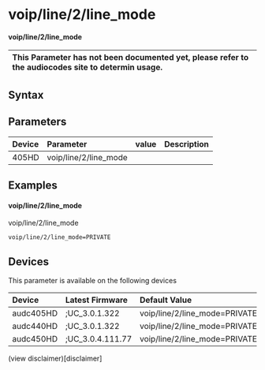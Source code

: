﻿---
description: voip/line/2/line_mode
search: false
---

# voip/line/2/line_mode

#### voip/line/2/line_mode


| This Parameter has not been documented yet, please refer to the audiocodes site to determin usage.  | 
| :--- |

## Syntax

## Parameters
|Device|Parameter|value|Description|
|:---|:---|:---|:---|
| 405HD | voip/line/2/line_mode |  |  |

## Examples
#### voip/line/2/line_mode

voip/line/2/line_mode

```
voip/line/2/line_mode=PRIVATE
```

## Devices
This parameter is available on the following devices

| Device | Latest Firmware | Default Value |
|:---|:---|:---|
| audc405HD | ;UC_3.0.1.322 | voip/line/2/line_mode=PRIVATE 
| audc440HD | ;UC_3.0.1.322 | voip/line/2/line_mode=PRIVATE 
| audc450HD | ;UC_3.0.4.111.77 | voip/line/2/line_mode=PRIVATE 

(view disclaimer)[disclaimer]
